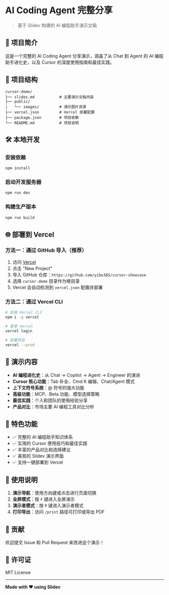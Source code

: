 # AI Coding Agent 完整分享

> 基于 Slidev 构建的 AI 编程助手演示文稿

## 🚀 项目简介

这是一个完整的 AI Coding Agent 分享演示，涵盖了从 Chat 到 Agent 的 AI 编程助手进化史，以及 Cursor 的深度使用指南和最佳实践。

## 📁 项目结构

```
cursor-demo/
├── slides.md           # 主要演示文稿内容
├── public/
│   └── images/         # 演示图片资源
├── vercel.json         # Vercel 部署配置
├── package.json        # 项目依赖
└── README.md           # 项目说明
```

## 🛠️ 本地开发

### 安装依赖
```bash
npm install
```

### 启动开发服务器
```bash
npm run dev
```

### 构建生产版本
```bash
npm run build
```

## 🌐 部署到 Vercel

### 方法一：通过 GitHub 导入（推荐）

1. 访问 [Vercel](https://vercel.com)
2. 点击 "New Project"
3. 导入 GitHub 仓库：`https://github.com/yibo365/cursor-showcase`
4. 选择 `cursor-demo` 目录作为根目录
5. Vercel 会自动检测到 `vercel.json` 配置并部署

### 方法二：通过 Vercel CLI

```bash
# 安装 Vercel CLI
npm i -g vercel

# 登录 Vercel
vercel login

# 部署项目
vercel --prod
```

## 📖 演示内容

- **AI 编程进化史**：从 Chat → Copilot → Agent → Engineer 的演进
- **Cursor 核心功能**：Tab 补全、Cmd K 编辑、Chat/Agent 模式
- **上下文符号系统**：@ 符号的强大功能
- **高级功能**：MCP、Beta 功能、模型选择策略
- **最佳实践**：个人和团队的使用经验分享
- **产品对比**：市场主要 AI 编程工具对比分析

## 🎯 特色功能

- ✅ 完整的 AI 编程助手知识体系
- ✅ 实用的 Cursor 使用技巧和最佳实践
- ✅ 丰富的产品对比和选择建议
- ✅ 美观的 Slidev 演示界面
- ✅ 支持一键部署到 Vercel

## 📝 使用说明

1. **演示导航**：使用方向键或点击进行页面切换
2. **全屏模式**：按 `F` 键进入全屏演示
3. **演示者模式**：按 `P` 键进入演示者模式
4. **打印导出**：访问 `/print` 路径可打印或导出 PDF

## 🤝 贡献

欢迎提交 Issue 和 Pull Request 来改进这个演示！

## 📄 许可证

MIT License

---

**Made with ❤️ using Slidev**
